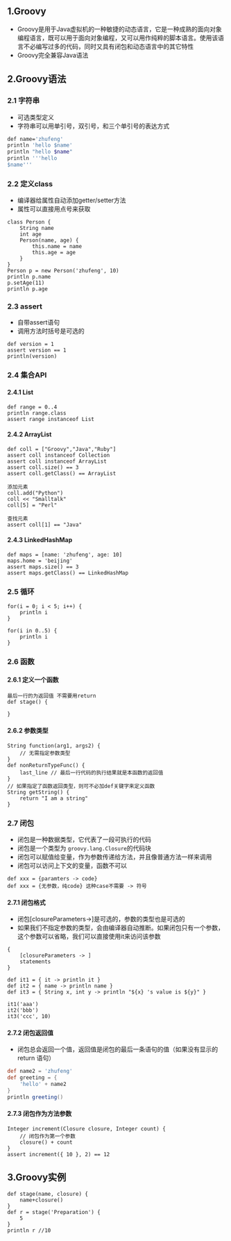 ## 1.Groovy
- Groovy是用于Java虚拟机的一种敏捷的动态语言，它是一种成熟的面向对象编程语言，既可以用于面向对象编程，又可以用作纯粹的脚本语言。使用该语言不必编写过多的代码，同时又具有闭包和动态语言中的其它特性
- Groovy完全兼容Java语法
## 2.Groovy语法
### 2.1 字符串
- 可选类型定义
- 字符串可以用单引号，双引号，和三个单引号的表达方式
```sh
def name='zhufeng'
println 'hello $name'
println "hello $name"
println '''hello
$name'''
```
### 2.2 定义class
- 编译器给属性自动添加getter/setter方法
- 属性可以直接用点号来获取
```
class Person {
    String name
    int age
    Person(name, age) {
        this.name = name
        this.age = age
    }
}
Person p = new Person('zhufeng', 10)
println p.name
p.setAge(11)
println p.age
```
### 2.3 assert
- 自带assert语句
- 调用方法时括号是可选的
```
def version = 1
assert version == 1
println(version)
```
### 2.4 集合API
#### 2.4.1 List
```
def range = 0..4
println range.class
assert range instanceof List
```
#### 2.4.2 ArrayList
```
def coll = ["Groovy","Java","Ruby"]
assert coll instanceof Collection
assert coll instanceof ArrayList
assert coll.size() == 3
assert coll.getClass() == ArrayList

添加元素
coll.add("Python")
coll << "Smalltalk"
coll[5] = "Perl"

查找元素
assert coll[1] == "Java"
```
#### 2.4.3 LinkedHashMap
```
def maps = [name: 'zhufeng', age: 10]
maps.home = 'beijing'
assert maps.size() == 3
assert maps.getClass() == LinkedHashMap
```
### 2.5 循环
```
for(i = 0; i < 5; i++) {
    println i
}
```
```
for(i in 0..5) {
    println i
}
```
### 2.6 函数
#### 2.6.1 定义一个函数
```
最后一行的为返回值 不需要用return
def stage() {

}
```
#### 2.6.2 参数类型
```
String function(arg1, args2) {
    // 无需指定参数类型
}
def nonReturnTypeFunc() {
    last_line // 最后一行代码的执行结果就是本函数的返回值
}
// 如果指定了函数返回类型，则可不必加def关键字来定义函数
String getString() {
    return "I am a string"
}
```
### 2.7 闭包
- 闭包是一种数据类型，它代表了一段可执行的代码
- 闭包是一个类型为 `groovy.lang.Closure`的代码块
- 闭包可以赋值给变量，作为参数传递给方法，并且像普通方法一样来调用
- 闭包可以访问上下文的变量，函数不可以
```
def xxx = {paramters -> code}
def xxx = {无参数，纯code} 这种case不需要 -> 符号
```
#### 2.7.1 闭包格式
- 闭包[closureParameters->]是可选的，参数的类型也是可选的
- 如果我们不指定参数的类型，会由编译器自动推断。如果闭包只有一个参数，这个参数可以省略，我们可以直接使用it来访问该参数
```
{
    [closureParameters -> ]
    statements
}
```
```
def it1 = { it -> println it }
def it2 = { name -> println name }
def it3 = { String x, int y -> println "${x} 's value is ${y}" }

it1('aaa')
it2('bbb')
it3('ccc', 10)
```
#### 2.7.2 闭包返回值
- 闭包总会返回一个值，返回值是闭包的最后一条语句的值（如果没有显示的return 语句）
```groovy
def name2 = 'zhufeng'
def greeting = {
    'hello' + name2
}
println greeting()
```
#### 2.7.3 闭包作为方法参数
```
Integer increment(Closure closure, Integer count) {
    // 闭包作为第一个参数
    closure() + count
}
assert increment({ 10 }, 2) == 12
```
## 3.Groovy实例
```
def stage(name, closure) {
    name+closure()
}
def r = stage('Preparation') {
    5
}
println r //10
```